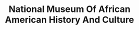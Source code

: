 ---
# This topic lives at
# https://digital.gov/topics/national-museum-of-african-american-history-and-culture

# Topic Title
title: "National Museum Of African American History And Culture"

# description — keep it short and clear
summary: ""

# Weight
weight: 1

# For more information on managing topics,
# see https://github.com/GSA/digitalgov.gov/wiki/topics
---